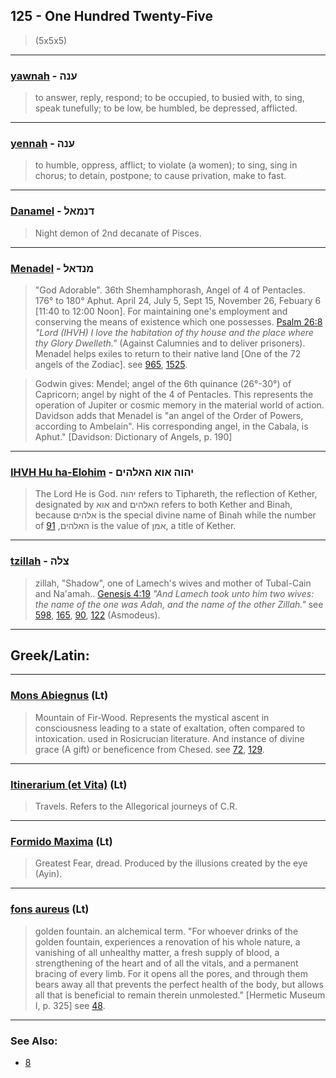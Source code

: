 ## 125 - One Hundred Twenty-Five
> (5x5x5)

---

### [yawnah](/keys/ONH) - ענה
> to answer, reply, respond; to be occupied, to busied with, to sing, speak tunefully; to be low, be humbled, be depressed, afflicted.

---

### [yennah](/keys/ONH) - ענה
> to humble, oppress, afflict; to violate (a women); to sing, sing in chorus; to detain, postpone; to cause privation, make to fast.

---

### [Danamel](/keys/DNMAL) - דנמאל
> Night demon of 2nd decanate of Pisces.

---

### [Menadel](/keys/MNDAL) - מנדאל
> "God Adorable". 36th Shemhamphorash, Angel of 4 of Pentacles. 176° to 180° Aphut. April 24, July 5, Sept 15, November 26, Febuary 6 [11:40 to 12:00 Noon]. For maintaining one's employment and conserving the means of existence which one possesses. [Psalm 26:8](http://biblehub.com/psalms/26-8.htm) *"Lord (IHVH) I love the habitation of thy house and the place where thy Glory Dwelleth."* (Against Calumnies and to deliver prisoners). Menadel helps exiles to return to their native land [One of the 72 angels of the Zodiac]. see [965](965), [1525](1525).

> Godwin gives: Mendel; angel of the 6th quinance (26°-30°) of Capricorn; angel by night of the 4 of Pentacles. This represents the operation of Jupiter or cosmic memory in the material world of action. Davidson adds that Menadel is "an angel of the Order of Powers, according to Ambelain". His corresponding angel, in the Cabala, is Aphut." [Davidson: Dictionary of Angels, p. 190]

---

### [IHVH Hu ha-Elohim](/keys/IHVH.AVA.HALHIM) - יהוה אוא האלהים
> The Lord He is God. יהוה refers to Tiphareth, the reflection of Kether, designated by אוא and האלהים refers to both Kether and Binah, because אלהים is the special divine name of Binah while the number of האלהים, [91](91) is the value of אמן, a title of Kether.

---

### [tzillah](/keys/TzLH) - צלה
> zillah, "Shadow", one of Lamech's wives and mother of Tubal-Cain and Na'amah.. [Genesis 4:19](http://biblehub.com/genesis/4-19.htm) *"And Lamech took unto him two wives: the name of the one was Adah, and the name of the other Zillah."* see [598](598), [165](165), [90](90), [122](122) (Asmodeus).

---

## Greek/Latin:

---

### [Mons Abiegnus](/latin?word=Mons+Abiegnus) (Lt)
> Mountain of Fir-Wood. Represents the mystical ascent in consciousness leading to a state of exaltation, often compared to intoxication. used in Rosicrucian literature. And instance of divine grace (A gift) or beneficence from Chesed. see [72](72), [129](129).

---

### [Itinerarium (et Vita)](/latin?word=Itinerarium) (Lt)
> Travels. Refers to the Allegorical journeys of C.R.

---

### [Formido Maxima](/latin?word=Formido+Maxima) (Lt)
> Greatest Fear, dread. Produced by the illusions created by the eye (Ayin).

---

### [fons aureus](/latin?word=fons+aureus) (Lt)
> golden fountain. an alchemical term. "For whoever drinks of the golden fountain, experiences a renovation of his whole nature, a vanishing of all unhealthy matter, a fresh supply of blood, a strengthening of the heart and of all the vitals, and a permanent bracing of every limb. For it opens all the pores, and through them bears away all that prevents the perfect health of the body, but allows all that is beneficial to remain therein unmolested." [Hermetic Museum I, p. 325] see [48](48).

---

### See Also:

- [8](8)
